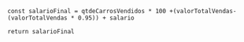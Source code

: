 ```const salario = 2000
const salarioFinal = qtdeCarrosVendidos * 100 +(valorTotalVendas-(valorTotalVendas * 0.95)) + salario

return salarioFinal
```